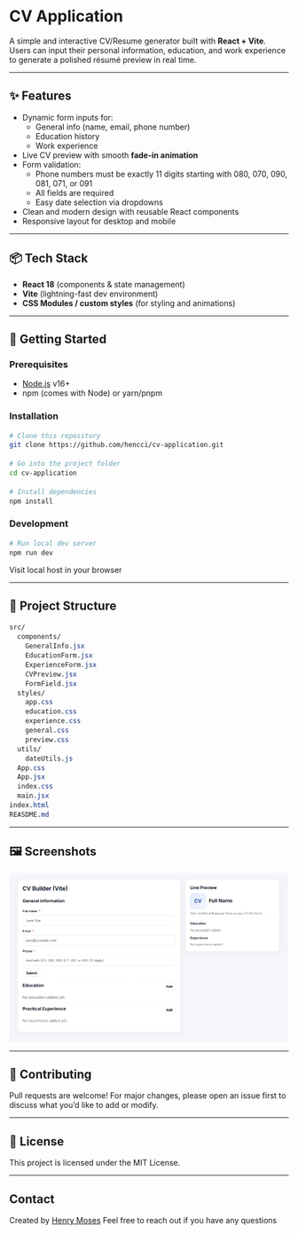# CV Application

A simple and interactive CV/Resume generator built with **React + Vite**.  
Users can input their personal information, education, and work experience to generate a polished résumé preview in real time.

---

## ✨ Features

- Dynamic form inputs for:
  - General info (name, email, phone number)
  - Education history
  - Work experience
- Live CV preview with smooth **fade-in animation**
- Form validation:
  - Phone numbers must be exactly 11 digits starting with 080, 070, 090, 081, 071, or 091
  - All fields are required
  - Easy date selection via dropdowns
- Clean and modern design with reusable React components
- Responsive layout for desktop and mobile

---

## 📦 Tech Stack

- **React 18** (components & state management)
- **Vite** (lightning-fast dev environment)
- **CSS Modules / custom styles** (for styling and animations)

---

## 🚀 Getting Started

### Prerequisites

- [Node.js](https://nodejs.org/) v16+
- npm (comes with Node) or yarn/pnpm

### Installation

```bash
# Clone this repository
git clone https://github.com/hencci/cv-application.git

# Go into the project folder
cd cv-application

# Install dependencies
npm install
```

### Development

```bash
# Run local dev server
npm run dev
```

Visit local host in your browser

---

## 📁 Project Structure

```css
src/
  components/
    GeneralInfo.jsx
    EducationForm.jsx
    ExperienceForm.jsx
    CVPreview.jsx
    FormField.jsx
  styles/
    app.css
    education.css
    experience.css
    general.css
    preview.css
  utils/
    dateUtils.js
  App.css
  App.jsx
  index.css
  main.jsx
index.html
REASDME.md
```

---

## 🖼️ Screenshots

![CV screenshot](./src/images/CV-screenshot.PNG)

---

## 🤝 Contributing

Pull requests are welcome! For major changes, please open an issue first to discuss what you’d like to add or modify.

---

## 📜 License

This project is licensed under the MIT License.

---

## Contact

Created by [Henry Moses](https://github.com/hencci)
Feel free to reach out if you have any questions

